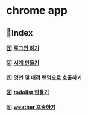 # chrome app


## 📝Index

 1️⃣ **[로그인 하기](login.md)**
 
 2️⃣ **[시계 만들기](clock.md)**
 
 3️⃣ **[명언 및 배경 랜덤으로 호출하기](quotes_and_bg.md)**
 
 4️⃣ **[todolist 만들기](todolist.md)**

 5️⃣ **[weather 호출하기](weather.md)**
